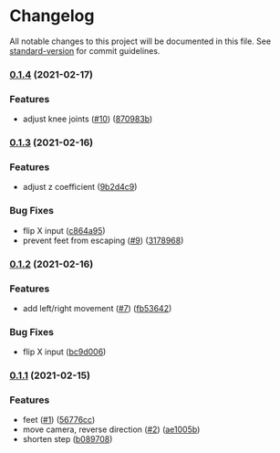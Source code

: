 # Changelog

All notable changes to this project will be documented in this file. See [standard-version](https://github.com/conventional-changelog/standard-version) for commit guidelines.

### [0.1.4](https://github.com/Terkwood/tinker-godot-joint/compare/v0.1.3...v0.1.4) (2021-02-17)


### Features

* adjust knee joints ([#10](https://github.com/Terkwood/tinker-godot-joint/issues/10)) ([870983b](https://github.com/Terkwood/tinker-godot-joint/commit/870983b282e277a63a7fff61d1b9413ae6728d73))

### [0.1.3](https://github.com/Terkwood/tinker-godot-joint/compare/v0.1.2...v0.1.3) (2021-02-16)


### Features

* adjust z coefficient ([9b2d4c9](https://github.com/Terkwood/tinker-godot-joint/commit/9b2d4c9e4e0239a1fbe48de265349ded68222d01))


### Bug Fixes

* flip X input ([c864a95](https://github.com/Terkwood/tinker-godot-joint/commit/c864a956ea64d9b82c23859f8170caab85022ab7))
* prevent feet from escaping ([#9](https://github.com/Terkwood/tinker-godot-joint/issues/9)) ([3178968](https://github.com/Terkwood/tinker-godot-joint/commit/31789689ac0dc27d85c80cb15e32ff5fd01c339e))

### [0.1.2](https://github.com/Terkwood/tinker-godot-joint/compare/v0.1.1...v0.1.2) (2021-02-16)


### Features

* add left/right movement ([#7](https://github.com/Terkwood/tinker-godot-joint/issues/7)) ([fb53642](https://github.com/Terkwood/tinker-godot-joint/commit/fb53642c7ca514d58dde1d8b4ddea47fecf021b1))


### Bug Fixes

* flip X input ([bc9d006](https://github.com/Terkwood/tinker-godot-joint/commit/bc9d006f9c2da43ad0638d97cb875230410a3ef2))

### [0.1.1](https://github.com/Terkwood/tinker-godot-joint/compare/v0.1.0...v0.1.1) (2021-02-15)


### Features

* feet ([#1](https://github.com/Terkwood/tinker-godot-joint/issues/1)) ([56776cc](https://github.com/Terkwood/tinker-godot-joint/commit/56776ccb2f74016882c72c07a067de0a9a682255))
* move camera, reverse direction ([#2](https://github.com/Terkwood/tinker-godot-joint/issues/2)) ([ae1005b](https://github.com/Terkwood/tinker-godot-joint/commit/ae1005b3a875e3fd73e76a0fc3d20726ec57091c))
* shorten step ([b089708](https://github.com/Terkwood/tinker-godot-joint/commit/b089708a6a63fcd1c690a8526eea3148ead8a74e))
